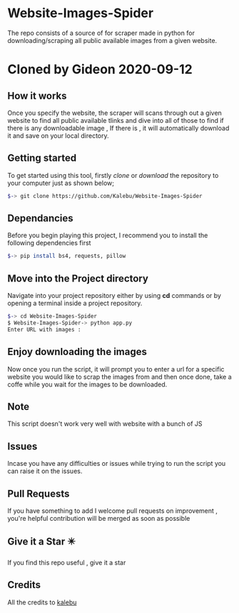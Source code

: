 # Website-Images-Spider
The repo consists of a source of for scraper made in python for downloading/scraping all public available images from a given website.

# Cloned by Gideon 2020-09-12

How it works 
----------------
Once you specify the website, the scraper will scans through out a given website to find all public available tlinks and dive into all of those to find if there is any downloadable image , If there is , it will automatically download it and save on your local directory.


Getting started
------------------
To get started using this tool, firstly *clone* or *download* the repository to your computer just as shown below;

```bash
$-> git clone https://github.com/Kalebu/Website-Images-Spider
```

Dependancies
---------------
Before you begin playing this project, I recommend you to install the following dependencies first

```bash
$-> pip install bs4, requests, pillow
```

Move into the Project directory
-------------------------------
Navigate into your project repository either by using **cd** commands or by opening a terminal inside a project repository.

```bash
$-> cd Website-Images-Spider
$ Website-Images-Spider-> python app.py
Enter URL with images : 
```

Enjoy downloading the images
-----------------------------
Now once you run the script, it will prompt you to enter a url for a specific website you would like to scrap the images from  and then once done, take a coffe while you wait for the images to be downloaded.


Note
--------
This script doesn't work very well with website with a bunch of JS

Issues 
-----------

Incase you have any difficulties or issues while trying to run the script
you can raise it on the issues. 

Pull Requests
----------------

If you have something to add I welcome pull requests on improvement , you're helpful contribution will be merged as soon as possible 

Give it a Star ✴️
--------------------
If you find this repo useful , give it a star

Credits
-----------
All the credits to [kalebu](github.com/kalebu)
